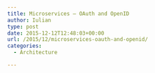 ```yaml
---
title: Microservices – OAuth and OpenID
author: Iulian
type: post
date: 2015-12-12T12:48:03+00:00
url: /2015/12/microservices-oauth-and-openid/
categories:
  - Architecture

---
```

